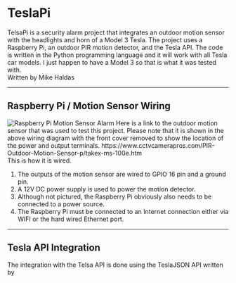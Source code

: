 <h1>TeslaPi</h1>
TelsaPi is a security alarm project that integrates an outdoor motion sensor with the headlights and horn of a Model 3 Tesla. The project uses a Raspberry Pi, an outdoor PIR motion detector, and the Tesla API. The code is written in the Python programming language and it will work with all Tesla car models. I just happen to have a Model 3 so that is what it was tested with.
<br>
Written by Mike Haldas
<hr>
<h2>Raspberry Pi / Motion Sensor Wiring</h2>
<img src="https://www.cctvcamerapros.com/v/images/RPi/Raspberry-Pi-Motion-Sensor-Alarm.jpg" alt="Raspberry Pi Motion Sensor Alarm">
Here is a link to the outdoor motion sensor that was used to test this project. Please note that it is shown in the above wiring diagram with the front cover removed to show the location of the power and output terminals. https://www.cctvcamerapros.com/PIR-Outdoor-Motion-Sensor-p/takex-ms-100e.htm
<br>
This is how it is wired.
<ol>
  <li>The outputs of the motion sensor are wired to GPIO 16 pin and a ground pin.</li>
  <li>A 12V DC power supply is used to power the motion detector.</li>
  <li>Although not pictured, the Raspberry Pi obviously also needs to be connected to a power source.</li>
  <li>The Raspberry Pi must be connected to an Internet connection either via WIFI or the hard wired Ethernet port.</li>
</ol>
  <hr>
<h2>Tesla API Integration</h2>
The integration with the Telsa API is done using the TeslaJSON API written by 
